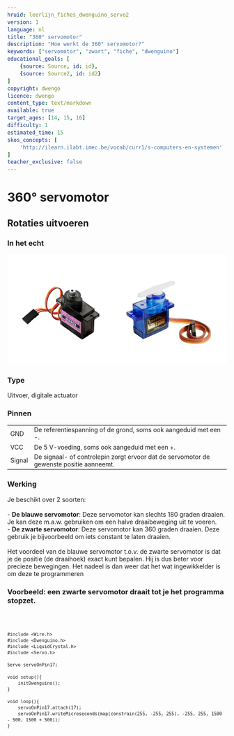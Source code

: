 ```yaml
---
hruid: leerlijn_fiches_dwenguino_servo2
version: 1
language: nl
title: "360° servomotor"
description: "Hoe werkt de 360° servomotor?"
keywords: ["servomotor", "zwart", "fiche", "dwenguino"]
educational_goals: [
    {source: Source, id: id}, 
    {source: Source2, id: id2}
]
copyright: dwengo
licence: dwengo
content_type: text/markdown
available: true
target_ages: [14, 15, 16]
difficulty: 1
estimated_time: 15
skos_concepts: [
    'http://ilearn.ilabt.imec.be/vocab/curr1/s-computers-en-systemen'
]
teacher_exclusive: false
---
```


<div class="dwengo_content fiche">
    <h1 class="title">360° servomotor</h1>
    <h2 class="subtitle">Rotaties uitvoeren</h2>
    <div class="items">
        <div class="info_item item">
            <h3 class="info_item_title">In het echt</h3>
            <p class="info_item_content">
                <img src="img/servos.png" alt="Een afbeelding van de servomotoren." title="Een afbeelding van de servomotoren."></img>
            </p>
        </div>
        <div class="info_item item">
            <h3 class="info_item_title">Type</h3>
            <p class="info_item_content">
                Uitvoer, digitale actuator 
            </p>
        </div>
        <div class="info_item item">
            <h3 class="info_item_title">Pinnen</h3>
            <p class="info_item_content">
                <table>
                    <tr><td>GND</td><td>De referentiespanning of de grond, soms ook aangeduid met een -.</td></tr>
                    <tr><td>VCC</td><td>De 5 V-voeding, soms ook aangeduid met een +.</td></tr>
                    <tr><td>Signal</td><td>De signaal- of controlepin zorgt ervoor dat de servomotor de gewenste positie aanneemt.</td></tr>
                </table>
            </p>
        </div>
        <div class="info_item item">
            <h3 class="info_item_title">Werking</h3>
            <p class="info_item_content">
                Je beschikt over 2 soorten:<br>
                <br>
                - <strong>De blauwe servomotor</strong>: Deze servomotor kan slechts 180 graden draaien. Je kan deze m.a.w. gebruiken om een halve draaibeweging uit te voeren.<br>
                - <strong>De zwarte servomotor</strong>: Deze servomotor kan 360 graden draaien. Deze gebruik je bijvoorbeeld om iets constant te laten draaien.<br>
                <br>
                Het voordeel van de blauwe servomotor t.o.v. de zwarte servomotor is dat je de positie (de draaihoek) exact kunt bepalen. Hij is dus beter voor precieze bewegingen. Het nadeel is dan weer dat het wat ingewikkelder is om deze te programmeren
        </div>
        <div class="example_item item">
            <h3 class="example_item_title">Voorbeeld: een zwarte servomotor draait tot je het programma stopzet.</h3>
            <p class="example_item_content">
<pre>
<code class="language-arduino">
    
    #include <Wire.h>
    #include <Dwenguino.h>
    #include <LiquidCrystal.h>
    #include <Servo.h>

    Servo servoOnPin17;

    void setup(){
        initDwenguino();
    }

    void loop(){
        servoOnPin17.attach(17);
        servoOnPin17.writeMicroseconds(map(constrain(255, -255, 255), -255, 255, 1500 - 500, 1500 + 500));
    }
</code>
</pre> 
            </p>
        </div>
    </div>
</div>



